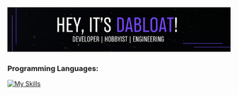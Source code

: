 ![Header](banner.png)
---
### Programming Languages:
[![My Skills](https://skillicons.dev/icons?i=python,lua&theme=dark)](https://skillicons.dev)
